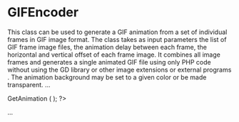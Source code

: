# GIFEncoder

This class can be used to generate a GIF animation from a set of individual frames in GIF image format.
The class takes as input parameters the list of GIF frame image files, the animation delay between each frame, the horizontal and vertical offset of each frame image.
It combines all image frames and generates a single animated GIF file using only PHP code without using the GD library or other image extensions or external programs .
The animation background may be set to a given color or be made transparent.
...
<?php
  include "GIFEncoder.class.php";
  
  $gif = new GIFEncoder(
    array("image01.gif", "image02.gif", "image03.gif", ...),
    array(5, 5, 5, ...),
    0,
    2,
    255, 255, 255,
    "url"
  );
  
  header ( 'Content-type:image/gif' );
  echo	$gif->GetAnimation ( );
?>
...
